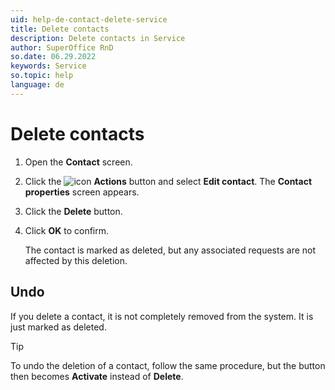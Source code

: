```yaml
---
uid: help-de-contact-delete-service
title: Delete contacts
description: Delete contacts in Service
author: SuperOffice RnD
so.date: 06.29.2022
keywords: Service
so.topic: help
language: de
---
```


# Delete contacts

1. Open the **Contact** screen.
2. Click the ![icon][img1] **Actions** button and select **Edit contact**. The **Contact properties** screen appears.
3. Click the **Delete** button.
4. Click **OK** to confirm.

    The contact is marked as deleted, but any associated requests are not affected by this deletion.

## Undo

If you delete a contact, it is not completely removed from the system. It is just marked as deleted.

> [!TIP]
> To undo the deletion of a contact, follow the same procedure, but the button then becomes **Activate** instead of **Delete**.

<!-- Referenced links -->

<!-- Referenced images -->
[img1]: ../../../../media/icons/btn-menu.png


